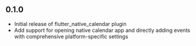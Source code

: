 ## 0.1.0

* Initial release of flutter_native_calendar plugin
* Add support for opening native calendar app and directly adding events with comprehensive platform-specific settings
